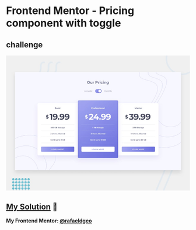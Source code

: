# Frontend Mentor - Pricing component with toggle
## challenge

![Design preview for the Pricing component with toggle coding challenge](./design/desktop-preview.jpg)

## [My Solution](https://rafaeldgeo.github.io/my-practices-in-the-frontend-mentor/junior/pricing-component-with-toggle-master//) 🚀
**My Frontend Mentor: [@rafaeldgeo](https://www.frontendmentor.io/profile/rafaeldgeo)**


